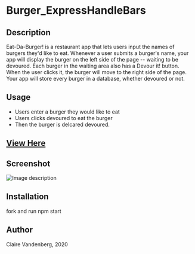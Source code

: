 # Burger_ExpressHandleBars

## Description 
Eat-Da-Burger! is a restaurant app that lets users input the names of burgers they'd like to eat.
Whenever a user submits a burger's name, your app will display the burger on the left side of the page -- waiting to be devoured.
Each burger in the waiting area also has a Devour it! button. When the user clicks it, the burger will move to the right side of the page.
Your app will store every burger in a database, whether devoured or not.
 
## Usage
* Users enter a burger they would like to eat
* Users clicks devoured to eat the burger
* Then the burger is delcared devoured.

 ## [View Here](https://stormy-spire-47508.herokuapp.com/)

## Screenshot
![Image description](screenshot.png)

## Installation
fork and run npm start 

## Author
Claire Vandenberg, 2020
